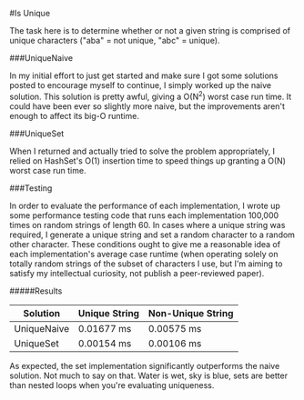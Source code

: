#Is Unique

The task here is to determine whether or not a given string is comprised of unique characters ("aba" = not unique, "abc" = unique).

###UniqueNaive

In my initial effort to just get started and make sure I got some solutions posted to encourage myself to continue, I simply worked up the naive solution. This solution is pretty awful, giving a O(N<sup>2</sup>) worst case run time. It could have been ever so slightly more naive, but the improvements aren't enough to affect its big-O runtime.

###UniqueSet

When I returned and actually tried to solve the problem appropriately, I relied on HashSet's O(1) insertion time to speed things up granting a O(N) worst case run time.

###Testing

In order to evaluate the performance of each implementation, I wrote up some performance testing code that runs each implementation 100,000 times on random strings of length 60. In cases where a unique string was required, I generate a unique string and set a random character to a random other character. These conditions ought to give me a reasonable idea of each implementation's average case runtime (when operating solely on totally random strings of the subset of characters I use, but I'm aiming to satisfy my intellectual curiosity, not publish a peer-reviewed paper).

#####Results

| Solution    | Unique String | Non-Unique String |
|-------------|---------------|-------------------|
| UniqueNaive | 0.01677 ms    | 0.00575 ms        |
| UniqueSet   | 0.00154 ms    | 0.00106 ms        |

As expected, the set implementation significantly outperforms the naive solution. Not much to say on that. Water is wet, sky is blue, sets are better than nested loops when you're evaluating uniqueness.
